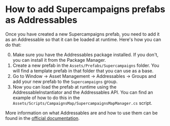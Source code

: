 # How to add Supercampaigns prefabs as Addressables

Once you have created a new Supercampaigns prefab, you need to add it as an Addressable so that it can be loaded at runtime. Here's how you can do that:

0. Make sure you have the Addressables package installed. If you don't, you can install it from the Package Manager.
1. Create a new prefab in the `Assets/Prefabs/Supercampaigns` folder. You will find a template prefab in that folder that you can use as a base.
2. Go to Window -> Asset Management -> Addressables -> Groups and add your new prefab to the `Supercampaigns` group.
3. Now you can load the prefab at runtime using the AddressableInstantiator and the Addressables API. You can find an example of how to do this in the `Assets/Scripts/CampaignsMap/SupercampaignsMapManager.cs` script.

More information on what Addressables are and how to use them can be found in the [official documentation](https://docs.unity3d.com/Packages/com.unity.addressables@1.21/manual/index.html).
